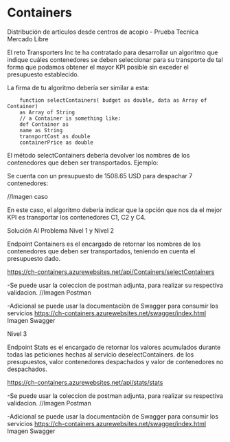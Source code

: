 # Containers

Distribución de artículos desde centros de acopio - Prueba Tecnica Mercado Libre

El reto
Transporters Inc te ha contratado para desarrollar un algoritmo que indique cuáles contenedores se deben seleccionar para su transporte de tal forma que podamos obtener el mayor KPI posible sin exceder el presupuesto establecido.

La firma de tu algoritmo debería ser similar a esta:

        function selectContainers( budget as double, data as Array of Container)
        as Array of String
        // a Container is something like:
        def Container as
        name as String
        transportCost as double
        containerPrice as double
        
El método selectContainers debería devolver los nombres de los contenedores que deben ser transportados.
Ejemplo:

Se cuenta con un presupuesto de 1508.65 USD para despachar 7 contenedores:

//Imagen caso

En este caso, el algoritmo debería indicar que la opción que nos da el mejor KPI es transportar
los contenedores C1, C2 y C4.


Solución Al Problema
Nivel 1 y Nivel 2

Endpoint Containers es el encargado de retornar los nombres de los contenedores que deben
ser transportados, teniendo en cuenta el presupuesto dado.

https://ch-containers.azurewebsites.net/api/Containers/selectContainers

-Se puede usar la coleccion de postman adjunta, para realizar su respectiva validacion.
//Imagen Postman

-Adicional se puede usar la documentaciòn de Swagger para consumir los servicios https://ch-containers.azurewebsites.net/swagger/index.html
Imagen Swagger


Nivel 3 

Endpoint Stats es el encargado de retornar los valores acumulados durante todas las peticiones hechas al servicio deselectContainers.
de los presupuestos, valor contenedores despachados y valor de contenedores no despachados.

https://ch-containers.azurewebsites.net/api/stats/stats

-Se puede usar la coleccion de postman adjunta, para realizar su respectiva validacion.
//Imagen Postman

-Adicional se puede usar la documentaciòn de Swagger para consumir los servicios https://ch-containers.azurewebsites.net/swagger/index.html
Imagen Swagger












